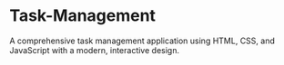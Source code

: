 # Task-Management
A comprehensive task management application using HTML, CSS, and JavaScript with a modern, interactive design.
